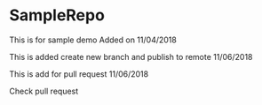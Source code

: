 # SampleRepo

This is for sample demo
Added on 11/04/2018

This is added create new branch and publish to remote
11/06/2018

This is add for pull request
11/06/2018


Check pull request